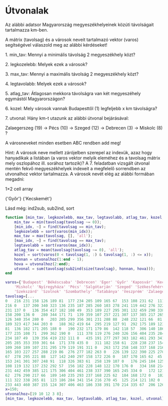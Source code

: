 # Útvonalak

Az alábbi adatsor Magyarország megyeszékhelyeinek közúti távolságait tartalmazza km-ben.

A mátrix (tavolsag) és a városok neveit tartalmazó vektor (varos) segítségével válaszold meg az alábbi kérdéseket!

1\. min\_tav: Mennyi a minimális távolság 2 megyeszékhely közt?

2\. legkozelebb: Melyek ezek a városok?

3\. max\_tav: Mennyi a maximális távolság 2 megyeszékhely közt?

4\. legtavolabb: Melyek ezek a városok?

5\. atlag\_tav: Átlagosan mekkora távolságra van két megyeszéhely egymástól Magyarországon?

6\. kozel: Mely városok vannak Budapesttől (1) legfeljebb x km távolságra?

7\. utvonal: Hány km-t utazunk az alábbi útvonal bejárásával:

Zalaegerszeg (19) -> Pécs (10) -> Szeged (12) -> Debrecen (3) -> Miskolc (8) ?

A városneveket minden esetben ABC rendben add meg!

Hint: A városok neve mellett zárójelben szerepel az indexük, azaz hogy hanyadikak a listában (a varos vektor melyik eleméhez és a tavolsag mátrix mely oszlopához ill. sorához tartozik)? A 7. feladatban vizsgált útvonal mentén fekvő megyeszékhelyek indexeit a megfelelő sorrendben az utvonalhoz vektor tartalmazza. A városok nevét elég az alábbi formában megadni:

1×2 cell array

{'Győr'} {'Kecskemét'}

Lásd még: ind2sub, sub2ind, sort

```matlab
function [min_tav, legkozelebb, max_tav, legtavolabb, atlag_tav, kozel, utvonal] = varos_tavok(tavolsag, varos, x, utvonalhoz)
    min_tav = min(tavolsag(tavolsag ~= 0));
    [min_idx, ~] = find(tavolsag == min_tav);
    legkozelebb = sort(varos(min_idx));
    max_tav = max(tavolsag, [], 'all');
    [max_idx, ~] = find(tavolsag == max_tav);
    legtavolabb = sort(varos(max_idx));
    atlag_tav = mean(tavolsag(tavolsag ~= 0), 'all');
    kozel = sort(varos(0 < tavolsag(1, :) & tavolsag(1, :) <= x));
    honnan = utvonalhoz(1:end - 1);
    hova = utvonalhoz(2:end);
    utvonal = sum(tavolsag(sub2ind(size(tavolsag), honnan, hova)));
end
```


```matlab
varos={'Budapest' 'Békéscsaba' 'Debrecen' 'Eger' 'Győr'	'Kaposvár' 'Kecskemét'...
    'Miskolc' 'Nyíregyháza' 'Pécs' 'Salgótarján' 'Szeged' 'Székesfehérvár'...
    'Szekszárd'	'Szolnok' 'Szombathely' 'Tatabánya' 'Veszprém' 'Zalaegerszeg'};
tavolsag=[...
0	216	231	158	126	189	81	177	234	205	109	165	67	153	108	231	62	111	233;...
216	0	137	200	340	323	136	235	187	285	260	103	278	241	119	442	276	322	443;...
231	137	0	136	354	417	182	108	49	353	189	227	295	301	132	459	290	338	460;...
158	200	136	0	280	344	171	71	139	359	107	257	221	307	137	385	217	265	387;...
126	340	354	280	0	203	205	299	356	301	231	288	88	248	232	121	66	81	155;...
189	323	417	344	203	0	188	362	419	64	295	219	127	91	292	175	189	123	124;...
81	136	182	171	205	188	0	190	232	171	179	86	142	118	57	306	140	186	307;...
177	235	108	71	299	362	190	0	111	378	119	276	240	326	156	404	235	284	406;...
234	187	49	139	356	419	232	111	0	435	191	277	297	383	182	461	293	341	463;...
205	285	353	359	301	64	171	378	435	0	311	182	158	61	228	238	237	154	186;...
109	260	189	107	231	295	179	119	191	311	0	263	172	258	148	337	168	216	338;...
165	103	227	257	288	219	86	276	277	182	263	0	226	139	122	390	225	270	391;...
67	278	295	221	88	127	142	240	297	158	172	226	0	107	170	165	62	45	170;...
153	241	301	307	248	91	118	326	383	61	258	139	107	0	176	245	184	125	214;...
108	119	132	137	232	292	57	156	182	228	148	122	170	176	0	334	168	214	335;...
231	442	459	385	121	175	306	404	461	238	337	390	165	245	334	0	172	121	67;...
62	276	290	217	66	189	140	235	293	237	168	225	62	184	168	172	0	102	206;...
111	322	338	265	81	123	186	284	341	154	216	270	45	125	214	121	102	0	126;...
233	443	460	387	155	124	307	406	463	186	338	391	170	214	335	67	206	126	0];
x=150;
utvonalhoz=[19 10 12 3 8];
[min_tav, legkozelebb, max_tav, legtavolabb, atlag_tav, kozel, utvonal] = varos_tavok(tavolsag, varos, x, utvonalhoz)
```
